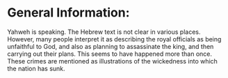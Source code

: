 # General Information:

Yahweh is speaking. The Hebrew text is not clear in various places. However, many people interpret it as describing the royal officials as being unfaithful to God, and also as planning to assassinate the king, and then carrying out their plans. This seems to have happened more than once. These crimes are mentioned as illustrations of the wickedness into which the nation has sunk.